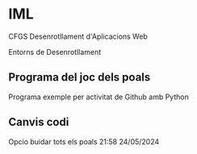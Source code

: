 # IML

CFGS Desenrotllament d'Aplicacions Web

Entorns de Desenrotllament

## Programa del joc dels poals

Programa exemple per activitat de Github amb Python

## Canvis codi

Opcio buidar tots els poals 21:58 24/05/2024